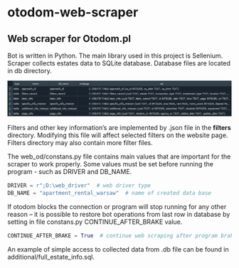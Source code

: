 # otodom-web-scraper
## Web scraper for Otodom.pl
Bot is written in Python. The main library used in this project is Sellenium. Scraper collects estates data to SQLite database. Database files are located in db directory.

![alt text](additional/img/sql_schema01.png?raw=true)

Filters and other key information’s are implemented by .json file in the **filters** directory. Modifying this file will affect selected filters on the website page. Filters directory may also contain more filter files.

The web_od/constans.py file contains main values that are important for the scraper to work properly. Some values must be set before running the program - such as DRIVER and DB_NAME.
```Python
DRIVER = r";D:\web_driver"  # web driver type
DB_NAME = "apartment_rental_warsaw"  # name of created data base
```
If otodom blocks the connection or program will stop running for any other reason – it is possible to restore bot operations from last row in database by setting in file constans.py CONTINUE_AFTER_BRAKE value.
```Python
CONTINUE_AFTER_BRAKE = True  # continue web scraping after program brake
```
An example of simple access to collected data from .db file can be found in additional/full_estate_info.sql.
